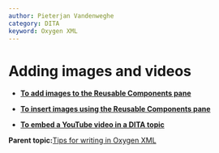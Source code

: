 ```yaml
---
author: Pieterjan Vandenweghe
category: DITA
keyword: Oxygen XML
---
```


# Adding images and videos



-   **[To add images to the Reusable Components pane](../en/ta_adding_images_dita_reusable_components.md)**  

-   **[To insert images using the Reusable Components pane](../en/ta_using_reusable_components.md)**  

-   **[To embed a YouTube video in a DITA topic](../en/ta_embedding_a_youtube_video_in_dita.md)**  


**Parent topic:**[Tips for writing in Oxygen XML](../en/to_tips_oxygen.md)


